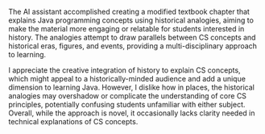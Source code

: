 The AI assistant accomplished creating a modified textbook chapter that explains Java programming concepts using historical analogies, aiming to make the material more engaging or relatable for students interested in history. The analogies attempt to draw parallels between CS concepts and historical eras, figures, and events, providing a multi-disciplinary approach to learning.

I appreciate the creative integration of history to explain CS concepts, which might appeal to a historically-minded audience and add a unique dimension to learning Java. However, I dislike how in places, the historical analogies may overshadow or complicate the understanding of core CS principles, potentially confusing students unfamiliar with either subject. Overall, while the approach is novel, it occasionally lacks clarity needed in technical explanations of CS concepts.